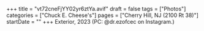 +++
title = "vt72cneFjYY02yr6ztYa.avif"
draft = false
tags = ["Photos"]
categories = ["Chuck E. Cheese's"]
pages = ["Cherry Hill, NJ (2100 Rt 38)"]
startDate = ""
+++
Exterior, 2023 (PC: @dr.ezofcec on Instagram.)
